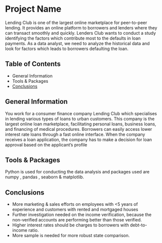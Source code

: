 # Project Name
Lending Club is one of the largest online marketplace for peer-to-peer lending. It provides an online platform to borrowers and lenders where they can transact smoothly and quickly. 
Lenders Club wants to conduct a study identifying the factors which contribute most to the defaults in loan payments. 
As a data analyst, we need to analyze the historical data and look for factors which leads to borrowers defaulting the loan.

## Table of Contents
* General Information
* Tools & Packages
* [Conclusions](#conclusions)


<!-- You can include any other section that is pertinent to your problem -->

## General Information
You work for a consumer finance company Lending Club which specialises in lending various types of loans to urban customers. This company is the largest online loan marketplace, facilitating personal loans, business loans, and financing of medical procedures. Borrowers can easily access lower interest rate loans through a fast online interface. When the company receives a loan application, the company has to make a decision for loan approval based on the applicant’s profile

<!-- You don't have to answer all the questions - just the ones relevant to your project. -->

## Tools & Packages
Python is used for conducting the data analysis and packages used are numpy , pandas , seaborn & matplotlib.

## Conclusions
- More marketing & sales efforts on employees with <5 years of experience and customers with rented and mortgaged houses
- Further investigation needed on the income verification, because the non-verified accounts are performing better than those verified. 
- Higher interest rates should be charges to borrowers with debt-to-income ratio. 
- More sample is needed for more robust state comparison.



<!-- You don't have to answer all the questions - just the ones relevant to your project. -->